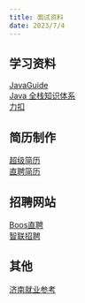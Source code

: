 ```yaml
---
title: 面试资料
date: 2023/7/4
---
```


## 学习资料
[JavaGuide](https://snailclimb.gitee.io/javaguide)<br>
[Java 全栈知识体系](https://pdai.tech/)<br>
[力扣](https://leetcode.cn/)<br>

## 简历制作
[超级简历](https://www.wondercv.com/) <br>
[直聘简历](https://cv.zhipin.com/resume/html) <br>

## 招聘网站
[Boos直聘](https://www.zhipin.com/) <br>
[智联招聘](https://landing.zhaopin.com/) <br>

## 其他
[济南就业参考](https://gshmd.vip) <br>

